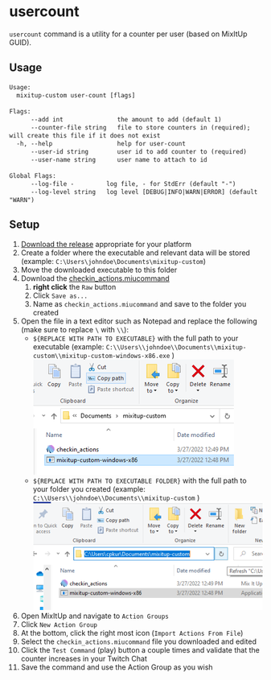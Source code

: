 # usercount

`usercount` command is a utility for a counter per user (based on MixItUp GUID).

## Usage
```
Usage:
  mixitup-custom user-count [flags]

Flags:
      --add int               the amount to add (default 1)
      --counter-file string   file to store counters in (required); will create this file if it does not exist
  -h, --help                  help for user-count
      --user-id string        user id to add counter to (required)
      --user-name string      user name to attach to id

Global Flags:
      --log-file -         log file, - for StdErr (default "-")
      --log-level string   log level [DEBUG|INFO|WARN|ERROR] (default "WARN")
```

## Setup
1. [Download the release](https://github.com/cpkurotori/mixitup-custom/releases) appropriate for your platform
1. Create a folder where the executable and relevant data will be stored (example: `C:\Users\johndoe\Documents\mixitup-custom`)
1. Move the downloaded executable to this folder
1. Download the [checkin_actions.miucommand](/cmd/usercount/checkin_actions.miucommand)
    1. **right click** the `Raw` button
    1. Click `Save as...`
    1. Name as `checkin_actions.miucommand` and save to the folder you created
1. Open the file in a text editor such as Notepad and replace the following (make sure to replace `\` with `\\`):
    - `${REPLACE WITH PATH TO EXECUTABLE}` with the full path to your executable (example: `C:\\Users\\johndoe\\Documents\\mixitup-custom\\mixitup-custom-windows-x86.exe` )
    <br>![getting executable path](executable_path.png)
    - `${REPLACE WITH PATH TO EXECUTABLE FOLDER}` with the full path to your folder you created (example: `C:\\Users\\johndoe\\Documents\\mixitup-custom` )
    <br>![getting folder path](folder_path.png)
1. Open MixItUp and navigate to `Action Groups`
1. Click `New Action Group`
1. At the bottom, click the right most icon (`Import Actions From File`)
1. Select the `checkin_actions.miucommand` file you downloaded and edited
1. Click the `Test Command` (play) button a couple times and validate that the counter increases in your Twitch Chat
1. Save the command and use the Action Group as you wish